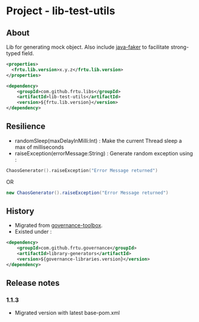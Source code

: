 # Project - lib-test-utils

## About

Lib for generating mock object. Also include [java-faker](https://github.com/DiUS/java-faker) to facilitate strong-typed
field.

```XML
<properties>
  <frtu.lib.version>x.y.z</frtu.lib.version>
</properties>

<dependency>
    <groupId>com.github.frtu.libs</groupId>
    <artifactId>lib-test-utils</artifactId>
    <version>${frtu.lib.version}</version>
</dependency>
```

## Resilience

* randomSleep(maxDelayInMilli:Int) : Make the current Thread sleep a max of milliseconds
* raiseException(errorMessage:String) : Generate random exception using :

```kotlin
ChaosGenerator().raiseException("Error Message returned")
```

OR

```java
new ChaosGenerator().raiseException("Error Message returned")
```

## History

* Migrated
  from [governance-toolbox](https://github.com/frtu/governance-toolbox/tree/master/libraries/library-generators).
* Existed under :

```XML
<dependency>
    <groupId>com.github.frtu.governance</groupId>
    <artifactId>library-generators</artifactId>
    <version>${governance-libraries.version}</version>
</dependency>
```

## Release notes

### 1.1.3

* Migrated version with latest base-pom.xml